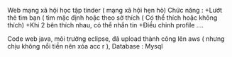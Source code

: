 Web mạng xã hội học tập tinder  ( mạng xã hội hẹn hò) 
Chức năng :
  +Lướt thẻ tìm bạn ( tìm mặc định hoặc theo sở thích ( Có thể thích hoặc không thích)
  +Khi 2 bên thích nhau, có thể nhắn tin 
  +Điều chỉnh profile ....


Code web java, môi trường eclipse, đã upload thành công lên aws ( nhưng chịu không nổi tiền nên xóa acc r ), Database : Mysql

